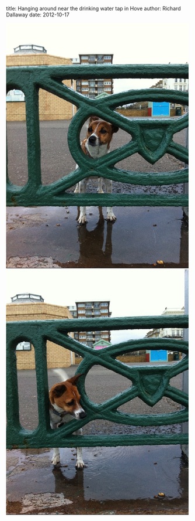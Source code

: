
title: Hanging around near the drinking water tap in Hove
author: Richard Dallaway
date: 2012-10-17

<div>
<a href="/media/2012-10-12 07.59.49.jpg">
<img width="500" src="/media/2012-10-12 07.59.49.jpg.500.jpg" height="670"></img>
</a>
</div><div>
<a href="/media/2012-10-12 07.59.53.jpg">
<img width="500" src="/media/2012-10-12 07.59.53.jpg.500.jpg" height="670"></img>
</a>
</div>


   
    